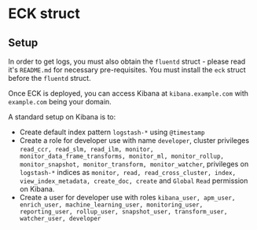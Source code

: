 # ECK struct
## Setup
In order to get logs, you must also obtain the `fluentd` struct - please read it's `README.md` for necessary pre-requisites. You must install the `eck` struct before the `fluentd` struct.

Once ECK is deployed, you can access Kibana at `kibana.example.com` with `example.com` being your domain. 

A standard setup on Kibana is to:
- Create default index pattern `logstash-*` using `@timestamp`
- Create a role for developer use with name `developer`, cluster privileges `read_ccr, read_slm, read_ilm, monitor, monitor_data_frame_transforms, monitor_ml, monitor_rollup, monitor_snapshot, monitor_transform, monitor_watcher`, privileges on `logstash-*` indices as `monitor, read, read_cross_cluster, index, view_index_metadata, create_doc, create` and `Global` `Read` permission on Kibana.
- Create a user for developer use with roles `kibana_user, apm_user, enrich_user, machine_learning_user, monitoring_user, reporting_user, rollup_user, snapshot_user, transform_user, watcher_user, developer` 